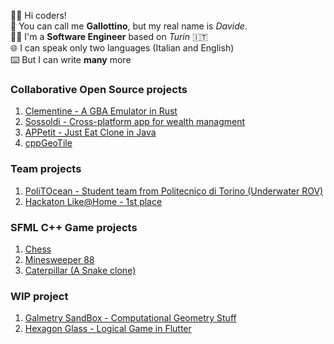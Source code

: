 
👋🏻 Hi coders!\
🐔 You can call me **Gallottino**, but my real name is *Davide*.\
👨‍💻 I'm a **Software Engineer** based on *Turin* 🇮🇹\
🌐 I can speak only two languages (Italian and English)\
⌨️ But I can write **many** more

### Collaborative Open Source projects
1. [Clementine - A GBA Emulator in Rust](https://github.com/RIP-Comm/clementine)
2. [Sossoldi - Cross-platform app for wealth managment](https://github.com/RIP-Comm/sossoldi)
3. [APPetit - Just Eat Clone in Java](https://github.com/androidmaycry/APPetit)
4. [cppGeoTile](https://github.com/Murthy10/cppGeoTile)

### Team projects
1. [PoliTOcean - Student team from Politecnico di Torino (Underwater ROV)](https://github.com/PoliTOcean)
2. [Hackaton Like@Home - 1st place](https://github.com/aiy-voice-assistant)

### SFML C++ Game projects
1. [Chess](https://github.com/gallottino/Chess)
3. [Minesweeper 88](https://github.com/gallottino/Minesweeper)
2. [Caterpillar (A Snake clone)](https://github.com/gallottino/Caterpillar)

### WIP project 
1. [Galmetry SandBox - Computational Geometry Stuff](https://github.com/gallottino/computational-geometry)
2. [Hexagon Glass - Logical Game in Flutter](https://github.com/Sibrox/HexagonGlass)
